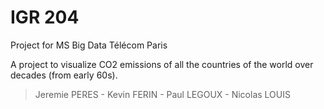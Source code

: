 # IGR 204

Project for MS Big Data Télécom Paris

A project to visualize CO2 emissions of all the countries of the world over decades (from early 60s).

> Jeremie PERES - Kevin FERIN - Paul LEGOUX - Nicolas LOUIS
